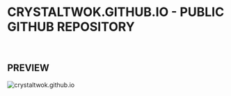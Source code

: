 # CRYSTALTWOK.GITHUB.IO - PUBLIC GITHUB REPOSITORY

<br>

## PREVIEW
<img src="[https://i.imgur.com/MCqHvUu.png](https://i.imgur.com/dhTGJdu.png)" alt="crystaltwok.github.io" />
